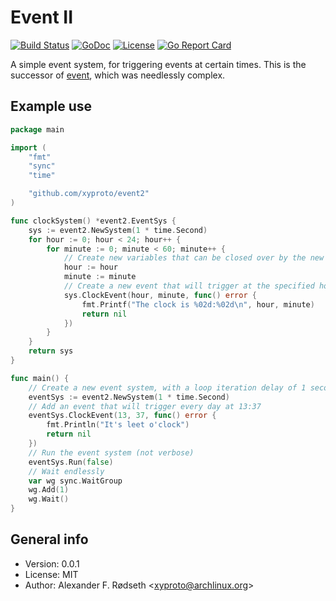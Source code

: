 # Event II

[![Build Status](https://travis-ci.com/xyproto/event2.svg?branch=master)](https://travis-ci.com/xyproto/event2) [![GoDoc](https://godoc.org/github.com/xyproto/event2?status.svg)](https://godoc.org/github.com/xyproto/event2) [![License](https://img.shields.io/badge/license-MIT-green.svg?style=flat)](https://raw.githubusercontent.com/xyproto/event2/master/LICENSE) [![Go Report Card](https://goreportcard.com/badge/github.com/xyproto/event2)](https://goreportcard.com/report/github.com/xyproto/event2)

A simple event system, for triggering events at certain times. This is the successor of [event](https://github.com/xyproto/event), which was needlessly complex.

## Example use

```go
package main

import (
	"fmt"
	"sync"
	"time"

	"github.com/xyproto/event2"
)

func clockSystem() *event2.EventSys {
	sys := event2.NewSystem(1 * time.Second)
	for hour := 0; hour < 24; hour++ {
		for minute := 0; minute < 60; minute++ {
			// Create new variables that can be closed over by the new function below
			hour := hour
			minute := minute
			// Create a new event that will trigger at the specified hour and minute
			sys.ClockEvent(hour, minute, func() error {
				fmt.Printf("The clock is %02d:%02d\n", hour, minute)
				return nil
			})
		}
	}
	return sys
}

func main() {
	// Create a new event system, with a loop iteration delay of 1 second
	eventSys := event2.NewSystem(1 * time.Second)
	// Add an event that will trigger every day at 13:37
	eventSys.ClockEvent(13, 37, func() error {
		fmt.Println("It's leet o'clock")
		return nil
	})
	// Run the event system (not verbose)
	eventSys.Run(false)
	// Wait endlessly
	var wg sync.WaitGroup
	wg.Add(1)
	wg.Wait()
}
```

## General info

* Version: 0.0.1
* License: MIT
* Author: Alexander F. Rødseth &lt;xyproto@archlinux.org&gt;
